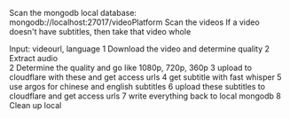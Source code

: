 Scan the mongodb local database: mongodb://localhost:27017/videoPlatform
Scan the videos
If a video doesn't have subtitles, then take that video whole

Input: videourl, language 
1 Download the video and determine quality
2 Extract audio  
2 Determine the quality and go like 1080p, 720p, 360p
3 upload to cloudflare with these and get access urls
4 get subtitle with fast whisper
5 use argos for chinese and english subtitles
6 upload these subtitles to cloudflare and get access urls
7 write everything back to local mongodb
8 Clean up local